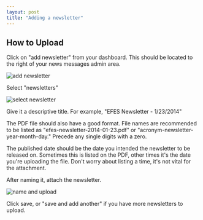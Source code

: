 ```yaml
---
layout: post
title: "Adding a newsletter"
---
```


## How to Upload

Click on "add newsletter" from your dashboard. This should be located to the right of your news messages admin area. 

![add newsletter](/schoolsites-help/images/newsletter/add-newsletter.png)

Select "newsletters"

![select newsletter](/schoolsites-help/images/newsletter/newsletter-selection.png)

Give it a descriptive title. For example, "EFES Newsletter - 1/23/2014"

The PDF file should also have a good format. File names are recommended to be listed as "efes-newsletter-2014-01-23.pdf" or "acronym-newsletter-year-month-day." Precede any single digits with a zero.

The published date should be the date you intended the newsletter to be released on. Sometimes this is listed on the PDF, other times it's the date you're uploading the file. Don't worry about listing a time, it's not vital for the attachment.  

After naming it, attach the newsletter.

![name and upload](/schoolsites-help/images/newsletter/name-and-upload.png) 

Click save, or "save and add another" if you have more newsletters to upload.
 